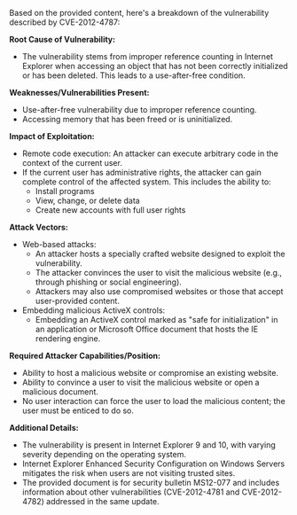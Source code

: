 Based on the provided content, here's a breakdown of the vulnerability described by CVE-2012-4787:

**Root Cause of Vulnerability:**
- The vulnerability stems from improper reference counting in Internet Explorer when accessing an object that has not been correctly initialized or has been deleted. This leads to a use-after-free condition.

**Weaknesses/Vulnerabilities Present:**
- Use-after-free vulnerability due to improper reference counting.
- Accessing memory that has been freed or is uninitialized.

**Impact of Exploitation:**
- Remote code execution: An attacker can execute arbitrary code in the context of the current user.
- If the current user has administrative rights, the attacker can gain complete control of the affected system. This includes the ability to:
    - Install programs
    - View, change, or delete data
    - Create new accounts with full user rights

**Attack Vectors:**
- Web-based attacks:
    - An attacker hosts a specially crafted website designed to exploit the vulnerability.
    - The attacker convinces the user to visit the malicious website (e.g., through phishing or social engineering).
    - Attackers may also use compromised websites or those that accept user-provided content.
- Embedding malicious ActiveX controls:
    - Embedding an ActiveX control marked as "safe for initialization" in an application or Microsoft Office document that hosts the IE rendering engine.

**Required Attacker Capabilities/Position:**
- Ability to host a malicious website or compromise an existing website.
- Ability to convince a user to visit the malicious website or open a malicious document.
- No user interaction can force the user to load the malicious content; the user must be enticed to do so.

**Additional Details:**
- The vulnerability is present in Internet Explorer 9 and 10, with varying severity depending on the operating system.
- Internet Explorer Enhanced Security Configuration on Windows Servers mitigates the risk when users are not visiting trusted sites.
- The provided document is for security bulletin MS12-077 and includes information about other vulnerabilities (CVE-2012-4781 and CVE-2012-4782) addressed in the same update.